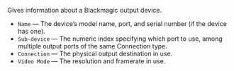 Gives information about a Blackmagic output device.

   - `Name` — The device’s model name, port, and serial number (if the device has one).
   - `Sub-device` — The numeric index specifying which port to use, among multiple output ports of the same Connection type.
   - `Connection` — The physical output destination in use.
   - `Video Mode` — The resolution and framerate in use.
